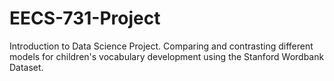 # EECS-731-Project
Introduction to Data Science Project. Comparing and contrasting different models for children's vocabulary development using the Stanford Wordbank Dataset.
